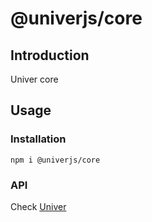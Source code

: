 # @univerjs/core

## Introduction

Univer core

## Usage
### Installation
```shell
npm i @univerjs/core
```

### API
Check [Univer](https://github.com/dream-num/univer/)